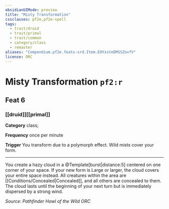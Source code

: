 ```yaml
---
obsidianUIMode: preview
title: "Misty Transformation"
cssclasses: pf2e,pf2e-spell
tags:
  - trait/druid
  - trait/primal
  - trait/common
  - category/class
  - remaster
aliases: "Compendium.pf2e.feats-srd.Item.EOYxsteDMSSZovfV"
license: ORC
---
```

# Misty Transformation `pf2:r`
## Feat 6
### [[druid]][[primal]]

**Category** class; 




**Frequency** once per minute

**Trigger** You transform due to a polymorph effect. Wild mists cover your form.

* * *

You create a hazy cloud in a @Template\[burst|distance:5\] centered on one corner of your space. If your new form is Large or larger, the cloud covers your entire space instead. All creatures within the area are [[Conditions/Concealed|Concealed]], and all others are concealed to them. The cloud lasts until the beginning of your next turn but is immediately dispersed by a strong wind.

*Source: Pathfinder Howl of the Wild*
*ORC*